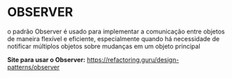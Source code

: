 <h1> OBSERVER </h1>

<p> o padrão Observer é usado para implementar a comunicação entre objetos de maneira flexível e eficiente, especialmente quando há necessidade de notificar múltiplos objetos sobre mudanças em um objeto principal</p>
 

</p>

__Site para usar o Observer:__ https://refactoring.guru/design-patterns/observer